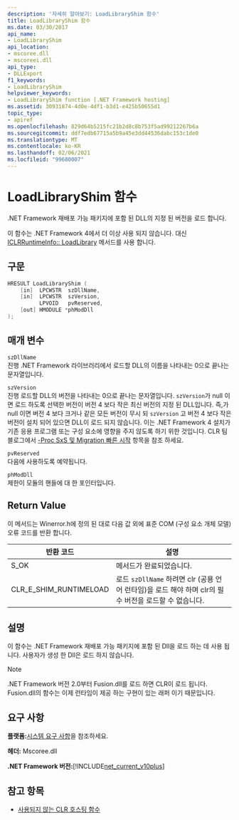 ```yaml
---
description: '자세히 알아보기: LoadLibraryShim 함수'
title: LoadLibraryShim 함수
ms.date: 03/30/2017
api_name:
- LoadLibraryShim
api_location:
- mscoree.dll
- mscoreei.dll
api_type:
- DLLExport
f1_keywords:
- LoadLibraryShim
helpviewer_keywords:
- LoadLibraryShim function [.NET Framework hosting]
ms.assetid: 30931874-4d0e-4df1-b3d1-e425b50655d1
topic_type:
- apiref
ms.openlocfilehash: 829d64b5215fc21b2d8c8b753f5ad99212267b6a
ms.sourcegitcommit: ddf7edb67715a5b9a45e3dd44536dabc153c1de0
ms.translationtype: MT
ms.contentlocale: ko-KR
ms.lasthandoff: 02/06/2021
ms.locfileid: "99680007"
---
```

# <a name="loadlibraryshim-function"></a>LoadLibraryShim 함수

.NET Framework 재배포 가능 패키지에 포함 된 DLL의 지정 된 버전을 로드 합니다.  
  
 이 함수는 .NET Framework 4에서 더 이상 사용 되지 않습니다. 대신 [ICLRRuntimeInfo:: LoadLibrary](iclrruntimeinfo-loadlibrary-method.md) 메서드를 사용 합니다.  
  
## <a name="syntax"></a>구문  
  
```cpp  
HRESULT LoadLibraryShim (  
    [in]  LPCWSTR  szDllName,  
    [in]  LPCWSTR  szVersion,  
          LPVOID   pvReserved,  
    [out] HMODULE *phModDll  
);  
```  
  
## <a name="parameters"></a>매개 변수  

 `szDllName`  
 진행 .NET Framework 라이브러리에서 로드할 DLL의 이름을 나타내는 0으로 끝나는 문자열입니다.  
  
 `szVersion`  
 진행 로드할 DLL의 버전을 나타내는 0으로 끝나는 문자열입니다. `szVersion`가 null 이면 로드 하도록 선택한 버전이 버전 4 보다 작은 최신 버전의 지정 된 DLL입니다. 즉,가 null 이면 버전 4 보다 크거나 같은 모든 버전이 무시 되 `szVersion` 고 버전 4 보다 작은 버전이 설치 되어 있으면 DLL이 로드 되지 않습니다. 이는 .NET Framework 4 설치가 기존 응용 프로그램 또는 구성 요소에 영향을 주지 않도록 하기 위한 것입니다. CLR 팀 블로그에서 [-Proc SxS 및 Migration 빠른 시작](https://devblogs.microsoft.com/dotnet/in-proc-sxs-and-migration-quick-start/) 항목을 참조 하세요.  
  
 `pvReserved`  
 다음에 사용하도록 예약됩니다.  
  
 `phModDll`  
 제한이 모듈의 핸들에 대 한 포인터입니다.  
  
## <a name="return-value"></a>Return Value  

 이 메서드는 Winerror.h에 정의 된 대로 다음 값 외에 표준 COM (구성 요소 개체 모델) 오류 코드를 반환 합니다.  
  
|반환 코드|설명|  
|-----------------|-----------------|  
|S_OK|메서드가 완료되었습니다.|  
|CLR_E_SHIM_RUNTIMELOAD|로드 `szDllName` 하려면 clr (공용 언어 런타임)을 로드 해야 하며 clr의 필수 버전을 로드할 수 없습니다.|  
  
## <a name="remarks"></a>설명  

 이 함수는 .NET Framework 재배포 가능 패키지에 포함 된 Dll을 로드 하는 데 사용 됩니다. 사용자가 생성 한 Dll은 로드 하지 않습니다.  
  
> [!NOTE]
> .NET Framework 버전 2.0부터 Fusion.dll를 로드 하면 CLR이 로드 됩니다. Fusion.dll의 함수는 이제 런타임이 제공 하는 구현이 있는 래퍼 이기 때문입니다.  
  
## <a name="requirements"></a>요구 사항  

 **플랫폼:**[시스템 요구 사항](../../get-started/system-requirements.md)을 참조하세요.  
  
 **헤더:** Mscoree.dll  
  
 **.NET Framework 버전:**[!INCLUDE[net_current_v10plus](../../../../includes/net-current-v10plus-md.md)]  
  
## <a name="see-also"></a>참고 항목

- [사용되지 않는 CLR 호스팅 함수](deprecated-clr-hosting-functions.md)
